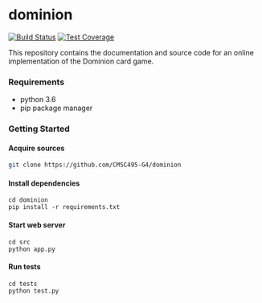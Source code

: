 # dominion

[![Build Status](https://img.shields.io/travis/CMSC-495-G4/dominion.svg)](https://travis-ci.org/CMSC495-G4/dominion)
[![Test Coverage](https://img.shields.io/codeclimate/coverage/github/CMSC-495-G4/dominion.svg)](https://codeclimate.com/github/CMSC495-G4/dominion/test_coverage)

This repository contains the documentation and source code for an online implementation of the Dominion card game.


### Requirements
 - python 3.6
 - pip package manager

### Getting Started

#### Acquire sources
```bash
git clone https://github.com/CMSC495-G4/dominion
```

#### Install dependencies
```
cd dominion
pip install -r requirements.txt
```


#### Start web server
```
cd src
python app.py
```


#### Run tests
```
cd tests
python test.py
```
